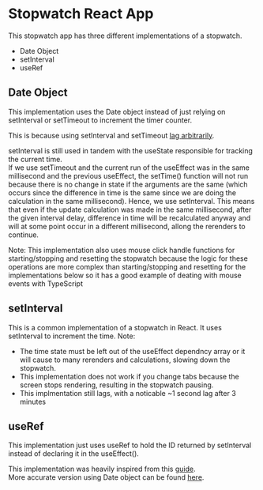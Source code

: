 # Stopwatch React App   
This stopwatch app has three different implementations of a stopwatch.
- Date Object
- setInterval
- useRef
   

## Date Object   
This implementation uses the Date object instead of just relying on setInterval or setTimeout to increment the timer counter. 

This is because using setInterval and setTimeout [lag arbitrarily](https://stackoverflow.com/questions/29971898/how-to-create-an-accurate-timer-in-javascript).

setInterval is still used in tandem with the useState responsible for tracking the current time.   
If we use setTimeout and the current run of the useEffect was in the same millisecond and the previous useEffect, the setTime() function will not run because there is no change in state if the arguments are the same (which occurs since the difference in time is the same since we are doing the calculation in the same millisecond). Hence, we use setInterval. This means that even if the update calculation was made in the same millisecond, after the given interval delay, difference in time will be recalculated anyway and will at some point occur in a different millisecond, allong the rerenders to continue.   

Note: This implementation also uses mouse click handle functions for starting/stopping and resetting the stopwatch because the logic for these operations are more complex than starting/stopping and resetting for the implementations below so it has a good example of deating with mouse events with TypeScript

## setInterval   
This is a common implementation of a stopwatch in React. It uses setInterval to increment the time.
Note: 
- The time state must be left out of the useEffect dependncy array or it will cause to many rerenders and calculations, slowing down the stopwatch.
- This implementation does not work if you change tabs because the screen stops rendering, resulting in the stopwatch pausing.
- This implmentation still lags, with a noticable ~1 second lag after 3 minutes  

## useRef   
This implementation just uses useRef to hold the ID returned by setInterval instead of declaring it in the useEffect().   

This implementation was heavily inspired from this [guide](https://learnreact.design/posts/react-useref-by-example#example-2-stopwatch-clear-interval).   
More accurate version using Date object can be found [here](https://codesandbox.io/s/useref-cancelable-interval-uljky?file=/src/App.js).   

